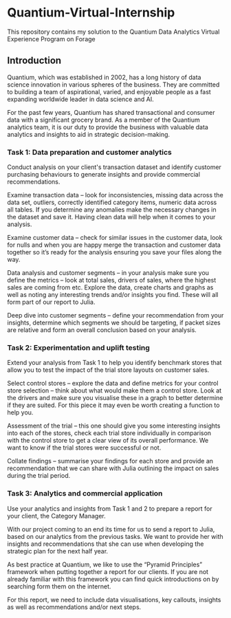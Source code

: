 # Quantium-Virtual-Internship
This repository contains my solution to the Quantium Data Analytics Virtual Experience Program on Forage

## Introduction
Quantium, which was established in 2002, has a long history of data science innovation in various spheres of the business. They are committed to building a team of aspirational, varied, and enjoyable people as a fast expanding worldwide leader in data science and AI.

For the past few years, Quantium has shared transactional and consumer data with a significant grocery brand. As a member of the Quantium analytics team, it is our duty to provide the business with valuable data analytics and insights to aid in strategic decision-making.

### Task 1: Data preparation and customer analytics
Conduct analysis on your client's transaction dataset and identify customer purchasing behaviours to generate insights and provide commercial recommendations.

Examine transaction data – look for inconsistencies, missing data across the data set, outliers, correctly identified category items, numeric data across all tables. If you determine any anomalies make the necessary changes in the dataset and save it. Having clean data will help when it comes to your analysis.

Examine customer data – check for similar issues in the customer data, look for nulls and when you are happy merge the transaction and customer data together so it’s ready for the analysis ensuring you save your files along the way.

Data analysis and customer segments – in your analysis make sure you define the metrics – look at total sales, drivers of sales, where the highest sales are coming from etc. Explore the data, create charts and graphs as well as noting any interesting trends and/or insights you find. These will all form part of our report to Julia.

Deep dive into customer segments – define your recommendation from your insights, determine which segments we should be targeting, if packet sizes are relative and form an overall conclusion based on your analysis.

### Task 2: Experimentation and uplift testing
Extend your analysis from Task 1 to help you identify benchmark stores that allow you to test the impact of the trial store layouts on customer sales.

Select control stores – explore the data and define metrics for your control store selection – think about what would make them a control store. Look at the drivers and make sure you visualise these in a graph to better determine if they are suited. For this piece it may even be worth creating a function to help you.

Assessment of the trial – this one should give you some interesting insights into each of the stores, check each trial store individually in comparison with the control store to get a clear view of its overall performance. We want to know if the trial stores were successful or not.

Collate findings – summarise your findings for each store and provide an recommendation that we can share with Julia outlining the impact on sales during the trial period.

### Task 3: Analytics and commercial application
Use your analytics and insights from Task 1 and 2 to prepare a report for your client, the Category Manager.

With our project coming to an end its time for us to send a report to Julia, based on our analytics from the previous tasks. We want to provide her with insights and recommendations that she can use when developing the strategic plan for the next half year.

As best practice at Quantium, we like to use the “Pyramid Principles” framework when putting together a report for our clients. If you are not already familiar with this framework you can find quick introductions on by searching form them on the internet.

For this report, we need to include data visualisations, key callouts, insights as well as recommendations and/or next steps.
